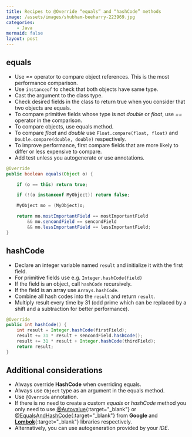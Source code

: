 ```yaml
---
title: Recipes to @Override “equals” and “hashCode” methods
image: /assets/images/shubham-beeharry-223969.jpg
categories:
    - Java
mermaid: false
layout: post
---
```


## equals

- Use _==_ operator to compare object references. This is the most performance comparison.
- Use `instanceof` to check that both objects have same type.
- Cast the argument to the class type.
- Check desired fields in the class to return true when you consider that two objects are equals.
- To compare primitive fields whose type is not _double_ or _float_, use _==_ operator in the comparison.
- To compare objects, use equals method.
- To compare _float_ and _double_ use `Float.compare(float, float)` and `Double.compare(double, double)` respectively.
- To improve performance, first compare fields that are more likely to differ or less expensive to compare.
- Add test unless you autogenerate or use annotations.

```java
@Override 
public boolean equals(Object o) {

    if (o == this) return true;

    if (!(o instanceof MyObject)) return false;

    MyObject mo = (MyObject)o;

    return mo.mostImportantField == mostImportantField 
        && mo.sencondField == sencondField
        && mo.lessImportantField == lessImportantField;
}
```

## hashCode

- Declare an integer variable named `result` and initialize it with the first field.
- For primitive fields use e.g. `Integer.hashCode(field)`
- If the field is an object, call `hashCode` recursively.
- If the field is an array use `Arrays.hashCode`.
- Combine all hash codes into the `result` and return `result`.
- Multiply result every time by 31 (odd prime which can be replaced by a shift and a subtraction for better performance).

```java
@Override
public int hashCode() {
    int result = Integer.hashCode(firstField);
    result += 31 * result + sencondField.hashCode(); 
    result += 31 * result + Integer.hashCode(thirdField); 
    return result;
}
```


## Additional considerations

- Always override **HashCode** when overriding equals.
- Always use `Object` type as an argument in the equals method.
- Use `@Override` annotation.
- If there is no need to create a custom _equals_ or _hashCode_ method you only need to use [@Autovalue](https://github.com/google/auto/blob/master/value/userguide/index.md){:target="_blank"} or [@EqualsAndHashCode](https://projectlombok.org/features/EqualsAndHashCode){:target="_blank"} from **Google** and [**Lombok**](https://projectlombok.org/){:target="_blank"} libraries respectively.
- Alternatively, you can use autogeneration provided by your _IDE_.
